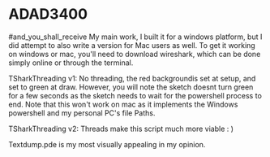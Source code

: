 # ADAD3400
#and_you_shall_receive
My main work, I built it for a windows platform, but I did attempt to also write a version for Mac users as well.
To get it working on windows or mac, you'll need to download wireshark, which can be done simply online or through the terminal.


TSharkThreading v1:
No threading, the red backgroundis set at setup, and set to green at draw. However, you will note the sketch doesnt turn green for a few seconds as the sketch needs to wait for the powershell process to end.
Note that this won't work on mac as it implements the Windows powershell and my personal PC's file Paths.

TSharkThreading v2:
Threads make this script much more viable : )

Textdump.pde is my most visually appealing in my opinion.
